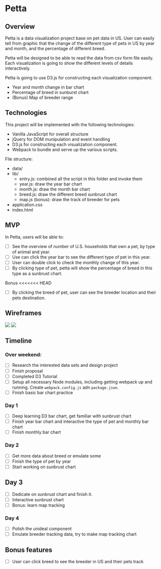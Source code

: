 # Petta
## Overview
Petta is a data visualization project base on pet data in US. User can easily tell from graphic that the change of the different type of pets in US by year and month, and the percentage of different breed.

Petta will be designed to be able to read the data from csv form file easily. Each visualization is going to show the different levels of details interactively.

Petta is going to use D3.js for constructing each visualization component.
* Year and month change in bar chart
* Percentage of breed in sunburst chart
* (Bonus) Map of breeder range

## Technologies
This project will be implemented with the following technologies:
* Vanilla JavaScript for overall structure
* jQuery for DOM munipulation and event handling
* D3.js for constructing each visualization component.
* Webpack to bundle and serve up the various scripts.

File structure:
* data/
* lib/
  * entry.js: combined all the script in this folder and invoke them
  * year.js: draw the year bar chart
  * month.js: draw the month bar chart
  * breed.js: draw the different breed sunbrust chart
  * map.js (bonus): draw the track of breeder for pets
* application.css
* index.html

## MVP
In Petta, users will be able to:

- [ ] See the overview of number of U.S. households that own a pet, by type of animal and year.
- [ ] Use can click the year bar to see the different type of pet in this year.
- [ ] User can double click to check the monthly change of this year.
- [ ] By clicking type of pet, petta will show the percentage of breed in this type as a sunbrust chart.

Bonus
<<<<<<< HEAD
- [ ] By clicking the breed of pet, user can see the breeder location and their pets destination.


## Wireframes
![](https://res.cloudinary.com/ddwejrtgh/image/upload/v1518402124/Screenshot_from_2018-02-11_18-13-50_csymhb.png)
![](https://res.cloudinary.com/ddwejrtgh/image/upload/v1518404143/Screenshot_from_2018-02-11_18-55-32_yctcem.png)

## Timeline

### Over weekend:
- [ ] Research the interested data sets and design project
- [ ] Finish proposal
- [ ] Completed D3 Tutorial
- [ ] Setup all necessary Node modules, including getting webpack up and running. Create `webpack.config.js` adn `package.json`.
- [ ] Finish basic bar chart practice

### Day 1
- [ ] Deep learning D3 bar chart, get familiar with sunbrust chart
- [ ] Finish year bar chart and interactive the type of pet and monthly bar chart
- [ ] Finish monthly bar chart

### Day 2
- [ ] Get more data about breed or emulate some
- [ ] Finish the type of pet by year
- [ ] Start working on sunbrust chart

## Day 3
- [ ] Dedicate on sunbrust chart and finish it.
- [ ] Interactive sunbrust chart
- [ ] Bonus: learn map tracking

### Day 4
- [ ] Polish the unideal component
- [ ] Emulate breeder tracking data, try to make map tracking chart

## Bonus features
- [ ] User can click breed to see the breeder in US and their pets track
